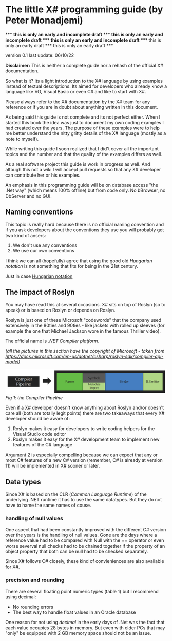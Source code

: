 ﻿# The little X# programming guide (by Peter Monadjemi)

*** **this is only an early and incomplete draft** *** **this is only an early and incomplete draft**  *** **this is only an early and incomplete draft**  *** this is only an early draft *** this is only an early draft *** 

version 0.1
last update: 06/10/22

**Disclaimer:** This is neither a complete guide nor a rehash of the official X# documentation.

So what is it? Its a light introduction to the X# language by using examples instead of textual descriptions. Its aimed for developers who already know a language like VO, Visual Basic or even C# and like to start with X#.

Please always refer to the X# documentation by the X# team for any reference or if you are in doubt about anything written in this document.

As being said this guide is not complete and its not perfect either. When I started this book the idea was just to document my own coding examples I had created over the years. The purpose of these examples were to help me better understand the nitty gritty details of the X# language (mostly as a note to myself).

While writing this guide I soon realized that I did't cover all the important topics and the number and that the quality of the examples differs as well.

As a real software project this guide is work in progress as well. And altough this not a wiki I will accept pull requests so that any X# developer can contribute her or his examples.

An emphasis in this programming guide will be on database access "the .Net way" (which means 100% offline) but from code only. No bBrowser, no DbServer and no GUI.

## Naming conventions

This topic is really hard because there is no official naming convention and if you ask developers about the conventions they use you will probably get two kind of ansers:

1. We don't use any conventions
2. We use our own conventions

I think we can all (hopefully) agree that using the good old _Hungarian notation_ is not something that fits for being in the 21st century.

Just in case [Hungarian notation](https://en.wikipedia.org/wiki/Hungarian_notation)

## The impact of Roslyn

You may have read this at several occasions. X# sits on top of Roslyn (so to speak) or is based on Roslyn or depends on Roslyn.

Roslyn is just one of these Microsoft "codewords" that the company used extensively in the 80ties and 90ties - like jackets with rolled up sleeves (for example the one that Michael Jackson wore in the famous Thriller video).

The official name is *.NET Compiler platform*.

*(all the pictures in this section have the copyright of Microsoft - taken from https://docs.microsoft.com/en-us/dotnet/csharp/roslyn-sdk/compiler-api-model)*

![Alt Roslyn part 1](images/Roslyn01.png "the Compiler Pipeline")
*Fig 1: the Compiler Pipeline*

Even if a X# developer doesn't know anything about Roslyn and/or doesn't care all (both are totally legit points) there are two takeaways that every X# developer should be aware of:

1. Roslyn makes it easy for developers to write coding helpers for the Visual Studio code editor
2. Roslyn makes it easy for the X# development team to implement new features of the C# language

Argument 2 is especially compelling because we can expect that any or most C# features of a new C# version (remember, C# is already at version 11) will be implemented in X# sooner or later.

## Data types

Since X# is based on the CLR (_Common Language Runtime_) of the underlying .NET runtime it has to use the same datatypes. But they do not have to hame the same names of couse.

### handling of null values
One aspect that had been constantly improved with the different C# version over the years is the handling of null values. Gone are the days where a reference value had to be compared with Null with the == operator or even worse severval null checks had to be chained together if the property of an object property that both can be null had to be checked separately.

Since X# follows C# closely, these kind of convieniences are also available for X#.

### precision and rounding

There are several floating point numeric types (table 1) but I recommend using decimal:

- No rounding errors
- The best way to handle float values in an Oracle database

One reason for not using _decimal_ in the early days of .Net was the fact that each value occupies 28 bytes in memory. But even with older PCs that may "only" be equipped with 2 GB memory space should not be an issue.

